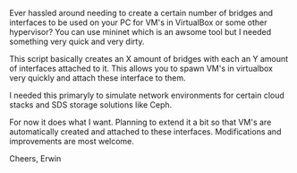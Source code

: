 Ever hassled around needing to create a certain number of bridges and interfaces to be used on your PC for VM's in VirtualBox or some other hypervisor?
You can use mininet which is an awsome tool but I needed something very quick and very dirty.

This script basically creates an X amount of bridges with each an Y amount of interfaces attached to it.
This allows you to spawn VM's in virtualbox very quickly and attach these interface to them. 

I needed this primaryly to simulate network environments for certain cloud stacks and SDS storage solutions like Ceph.

For now it does what I want. Planning to extend it a bit so that VM's are automatically created and attached to these interfaces.
Modifications and improvements are most welcome.

Cheers,
Erwin

